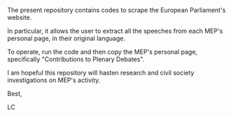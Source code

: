 The present repository contains codes to scrape the European Parliament's website. 

In particular, it allows the user to extract all the speeches from each MEP's personal page, in their original language.

To operate, run the code and then copy the MEP's personal page, specifically "Contributions to Plenary Debates".

I am hopeful this repository will hasten research and civil society investigations on MEP's activity.

Best,

LC
